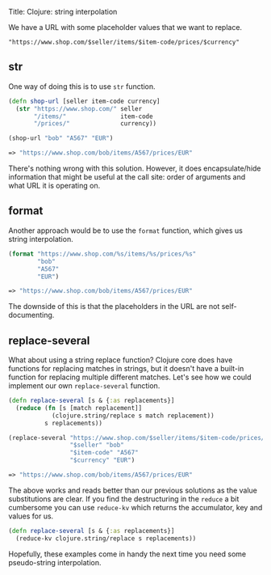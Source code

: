Title: Clojure: string interpolation

We have a URL with some placeholder values that we want to replace.

```
"https://www.shop.com/$seller/items/$item-code/prices/$currency"
```

## str

One way of doing this is to use `str` function.

```clojure
(defn shop-url [seller item-code currency]
  (str "https://www.shop.com/" seller
       "/items/"               item-code
       "/prices/"              currency))

(shop-url "bob" "A567" "EUR")

=> "https://www.shop.com/bob/items/A567/prices/EUR"
```

There's nothing wrong with this solution. However, it does encapsulate/hide information that might be useful at the call site: order of arguments and what URL it is operating on.

## format

Another approach would be to use the `format` function, which gives us string interpolation.

```clojure
(format "https://www.shop.com/%s/items/%s/prices/%s"
        "bob"
        "A567"
        "EUR")

=> "https://www.shop.com/bob/items/A567/prices/EUR"
```

The downside of this is that the placeholders in the URL are not self-documenting.

## replace-several

What about using a string replace function? Clojure core does have functions for replacing matches in strings, but it doesn't have a built-in function for replacing multiple different matches. Let's see how we could implement our own `replace-several` function.

```clojure
(defn replace-several [s & {:as replacements}]
  (reduce (fn [s [match replacement]]
            (clojure.string/replace s match replacement))
          s replacements))

(replace-several "https://www.shop.com/$seller/items/$item-code/prices/$currency"
                 "$seller" "bob"
                 "$item-code" "A567"
                 "$currency" "EUR")

=> "https://www.shop.com/bob/items/A567/prices/EUR"
```

The above works and reads better than our previous solutions as the value substitutions are clear. If you find the destructuring in the `reduce` a bit cumbersome you can use `reduce-kv` which returns the accumulator, key and values for us.

```clojure
(defn replace-several [s & {:as replacements}]
  (reduce-kv clojure.string/replace s replacements))
```

Hopefully, these examples come in handy the next time you need some pseudo-string interpolation.
